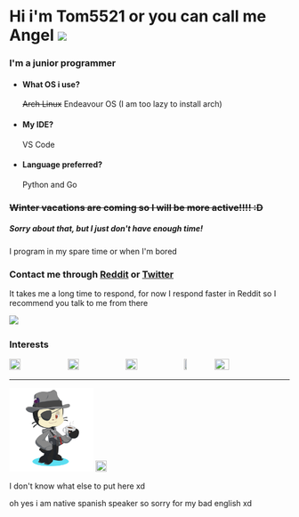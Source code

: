 # Hi i'm Tom5521 or you can call me Angel <img src="http://www.dicas-l.com.br/imagens/Neko_animated.gif" width="30" />

### I'm a junior programmer


- #### What OS i use?
    ~~Arch Linux~~ Endeavour OS (I am too lazy to install arch)
- #### My IDE?
    VS Code
- #### Language preferred?
    Python and Go


### ~~Winter vacations are coming so I will be more active!!!! :D~~

##### Sorry about that, but I just don't have enough time!
I program in my spare time or when I'm bored



### Contact me through [Reddit](https://www.reddit.com/user/Angel_Alderete) or [Twitter](https://twitter.com/Angel_Tomas2008)

It takes me a long time to respond, for now I respond faster in Reddit so I recommend you talk to me from there 

![](https://komarev.com/ghpvc/?username=Tom5521&color=green&style=flat-square)

### Interests
<a href="https://www.python.org/"><img src="https://upload.wikimedia.org/wikipedia/commons/f/f8/Python_logo_and_wordmark.svg" height="20%" width="20%"></a>
<a href="https://go.dev/"><img src="https://upload.wikimedia.org/wikipedia/commons/0/05/Go_Logo_Blue.svg" height="20%" width="20%"></a>
<a href="https://archlinux.org/"><img src="https://i.postimg.cc/8zbXyg1X/1200px-Arch-Linux-logo-svg.png" height="20%" width="20%"></a>
<a href="https://kernel.org"><img src="https://upload.wikimedia.org/wikipedia/commons/a/af/Tux.png" height="10%" width="10%"></a>
<a href="https://www.gnu.org/software/bash/"><img src="https://upload.wikimedia.org/wikipedia/commons/thumb/8/82/Gnu-bash-logo.svg/1920px-Gnu-bash-logo.svg.png" height="23%" width="23%"></a>

---


<a href="https://www.youtube.com/watch?v=dQw4w9WgXcQ"><img src="https://github.com/Tom5521/Tom5521/blob/133b6f565a3ed94fa0a1feee7db68973f43a4f10/octocat-1689437268377.png" height="30%" width="30%"></a>
<a href="https://www.nyan.cat/"><img src="https://www.nyan.cat/images/Collection11-20.gif" height="10%" width="20%"></a> 



I don't know what else to put here xd


oh yes i am native spanish speaker so sorry for my bad english xd

